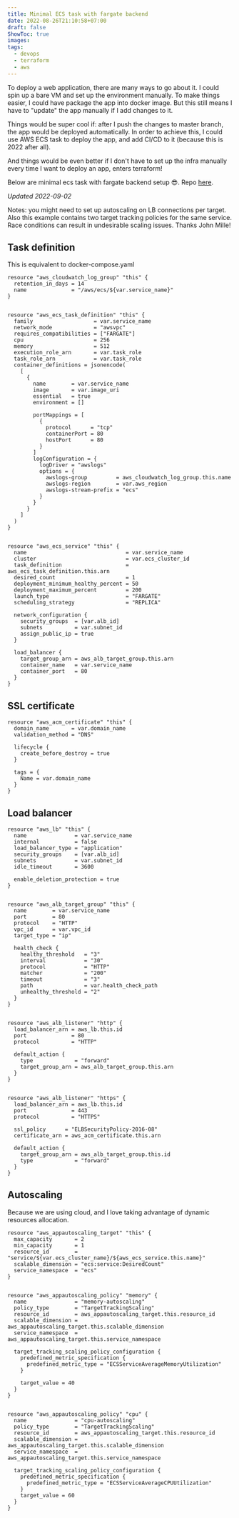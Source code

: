 ```yaml
---
title: Minimal ECS task with fargate backend
date: 2022-08-26T21:10:58+07:00
draft: false
ShowToc: true
images:
tags:
  - devops
  - terraform
  - aws
---
```


To deploy a web application, there are many ways to go about it. I could spin up a bare VM and set up the environment manually. To make things easier, I could have package the app into docker image. But this still means I have to "update" the app manually if I add changes to it.

Things would be super cool if: after I push the changes to master branch, the app would be deployed automatically. In order to achieve this, I could use AWS ECS task to deploy the app, and add CI/CD to it (because this is 2022 after all).

And things would be even better if I don't have to set up the infra manually every time I want to deploy an app, enters terraform!

Below are minimal ecs task with fargate backend setup 😎. Repo [here](https://github.com/devbaygroup/terraform-aws-ecs-fargate-example).

_Updated 2022-09-02_

Notes: you might need to set up autoscaling on LB connections per target. Also this example contains two target tracking policies for the same service. Race conditions can result in undesirable scaling issues. Thanks John Mille!

## Task definition

This is equivalent to docker-compose.yaml

```hcl
resource "aws_cloudwatch_log_group" "this" {
  retention_in_days = 14
  name              = "/aws/ecs/${var.service_name}"
}


resource "aws_ecs_task_definition" "this" {
  family                   = var.service_name
  network_mode             = "awsvpc"
  requires_compatibilities = ["FARGATE"]
  cpu                      = 256
  memory                   = 512
  execution_role_arn       = var.task_role
  task_role_arn            = var.task_role
  container_definitions = jsonencode(
    [
      {
        name        = var.service_name
        image       = var.image_uri
        essential   = true
        environment = []

        portMappings = [
          {
            protocol      = "tcp"
            containerPort = 80
            hostPort      = 80
          }
        ]
        logConfiguration = {
          logDriver = "awslogs"
          options = {
            awslogs-group         = aws_cloudwatch_log_group.this.name
            awslogs-region        = var.aws_region
            awslogs-stream-prefix = "ecs"
          }
        }
      }
    ]
  )
}


resource "aws_ecs_service" "this" {
  name                               = var.service_name
  cluster                            = var.ecs_cluster_id
  task_definition                    = aws_ecs_task_definition.this.arn
  desired_count                      = 1
  deployment_minimum_healthy_percent = 50
  deployment_maximum_percent         = 200
  launch_type                        = "FARGATE"
  scheduling_strategy                = "REPLICA"

  network_configuration {
    security_groups  = [var.alb_id]
    subnets          = var.subnet_id
    assign_public_ip = true
  }

  load_balancer {
    target_group_arn = aws_alb_target_group.this.arn
    container_name   = var.service_name
    container_port   = 80
  }
}
```

## SSL certificate

```hcl
resource "aws_acm_certificate" "this" {
  domain_name       = var.domain_name
  validation_method = "DNS"

  lifecycle {
    create_before_destroy = true
  }

  tags = {
    Name = var.domain_name
  }
}
```

## Load balancer

```hcl
resource "aws_lb" "this" {
  name               = var.service_name
  internal           = false
  load_balancer_type = "application"
  security_groups    = [var.alb_id]
  subnets            = var.subnet_id
  idle_timeout       = 3600

  enable_deletion_protection = true
}


resource "aws_alb_target_group" "this" {
  name        = var.service_name
  port        = 80
  protocol    = "HTTP"
  vpc_id      = var.vpc_id
  target_type = "ip"

  health_check {
    healthy_threshold   = "3"
    interval            = "30"
    protocol            = "HTTP"
    matcher             = "200"
    timeout             = "3"
    path                = var.health_check_path
    unhealthy_threshold = "2"
  }
}


resource "aws_alb_listener" "http" {
  load_balancer_arn = aws_lb.this.id
  port              = 80
  protocol          = "HTTP"

  default_action {
    type             = "forward"
    target_group_arn = aws_alb_target_group.this.arn
  }
}


resource "aws_alb_listener" "https" {
  load_balancer_arn = aws_lb.this.id
  port              = 443
  protocol          = "HTTPS"

  ssl_policy      = "ELBSecurityPolicy-2016-08"
  certificate_arn = aws_acm_certificate.this.arn

  default_action {
    target_group_arn = aws_alb_target_group.this.id
    type             = "forward"
  }
}
```

## Autoscaling

Because we are using cloud, and I love taking advantage of dynamic resources allocation.

```hcl
resource "aws_appautoscaling_target" "this" {
  max_capacity       = 2
  min_capacity       = 1
  resource_id        = "service/${var.ecs_cluster_name}/${aws_ecs_service.this.name}"
  scalable_dimension = "ecs:service:DesiredCount"
  service_namespace  = "ecs"
}


resource "aws_appautoscaling_policy" "memory" {
  name               = "memory-autoscaling"
  policy_type        = "TargetTrackingScaling"
  resource_id        = aws_appautoscaling_target.this.resource_id
  scalable_dimension = aws_appautoscaling_target.this.scalable_dimension
  service_namespace  = aws_appautoscaling_target.this.service_namespace

  target_tracking_scaling_policy_configuration {
    predefined_metric_specification {
      predefined_metric_type = "ECSServiceAverageMemoryUtilization"
    }

    target_value = 40
  }
}


resource "aws_appautoscaling_policy" "cpu" {
  name               = "cpu-autoscaling"
  policy_type        = "TargetTrackingScaling"
  resource_id        = aws_appautoscaling_target.this.resource_id
  scalable_dimension = aws_appautoscaling_target.this.scalable_dimension
  service_namespace  = aws_appautoscaling_target.this.service_namespace

  target_tracking_scaling_policy_configuration {
    predefined_metric_specification {
      predefined_metric_type = "ECSServiceAverageCPUUtilization"
    }
    target_value = 60
  }
}
```
